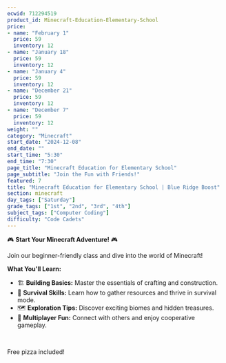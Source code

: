 ```yaml
---
ecwid: 712294519
product_id: Minecraft-Education-Elementary-School
price:
- name: "February 1"
  price: 59
  inventory: 12
- name: "January 18"
  price: 59
  inventory: 12
- name: "January 4"
  price: 59
  inventory: 12
- name: "December 21"
  price: 59
  inventory: 12
- name: "December 7"
  price: 59
  inventory: 12
weight: ""
category: "Minecraft"
start_date: "2024-12-08"
end_date: ""
start_time: "5:30"
end_time: "7:30"
page_title: "Minecraft Education for Elementary School"
page_subtitle: "Join the Fun with Friends!"
featured: 7
title: "Minecraft Education for Elementary School | Blue Ridge Boost"
section: minecraft
day_tags: ["Saturday"]
grade_tags: ["1st", "2nd", "3rd", "4th"]
subject_tags: ["Computer Coding"]
difficulty: "Code Cadets"
---
```

<p>🎮 <strong>Start Your Minecraft Adventure!</strong> 🎮</p><p>Join our beginner-friendly class and dive into the world of Minecraft!</p><p><strong>What You'll Learn:</strong></p><ul> <li>🏗️ <strong>Building Basics:</strong> Master the essentials of crafting and construction.</li> <li>🌿 <strong>Survival Skills:</strong> Learn how to gather resources and thrive in survival mode.</li> <li>🗺️ <strong>Exploration Tips:</strong> Discover exciting biomes and hidden treasures.</li> <li>👥 <strong>Multiplayer Fun:</strong> Connect with others and enjoy cooperative gameplay.</li></ul><p><br></p><p>Free pizza included!</p>
